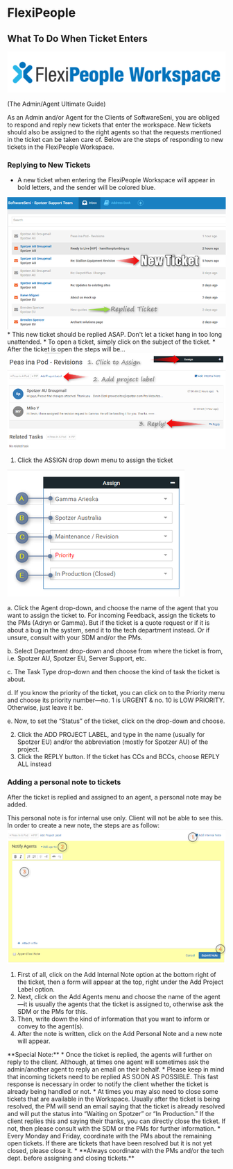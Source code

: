# FlexiPeople

## What To Do When Ticket Enters
<img src="/images/FlexiPeople.png">

(The Admin/Agent Ultimate Guide)

As an Admin and/or Agent for the Clients of SoftwareSeni, you are obliged to respond and reply new tickets that enter the workspace. New tickets should also be assigned to the right agents so that the requests mentioned in the ticket can be taken care of. Below are the steps of responding to new tickets in the FlexiPeople Workspace.

### Replying to New Tickets
* A new ticket when entering the FlexiPeople Workspace will appear in bold letters, and the sender will be colored blue.
<img src="/images/FPW-inbox.png">
* This new ticket should be replied ASAP. <span class="red">Don't let a ticket hang in too long unattended.</span>
* To open a ticket, simply click on the subject of the ticket.
* After the ticket is open the steps will be…
<img src="/images/FPW-process.png">

1. Click the ASSIGN drop down menu to assign the ticket

<img src="/images/FPW-Assign.png">

  a. Click the <span classe="red">Agent</span> drop-down, and choose the name of the agent that you want to assign the ticket to. For incoming Feedback, assign the tickets to the PMs (Adryn or Gamma). But if the ticket is a quote request or if it is about a bug in the system, send it to the tech department instead. Or if unsure, consult with your SDM and/or the PMs.

  b. Select <span class="red">Department</span> drop-down and choose from where the ticket is from, i.e. Spotzer AU, Spotzer EU, Server Support, etc.
  
  c. The <span class="red">Task Type</span> drop-down and then choose the kind of task the ticket is about.
  
  d. If you know the priority of the ticket, you can click on to the <span class="red">Priority</span> menu and choose its priority number—no. 1 is URGENT & no. 10 is LOW PRIORITY. Otherwise, just leave it be.
  
  e. Now, to set the “Status” of the ticket, click on the drop-down and choose.
  
2. Click the <span class="blue">ADD PROJECT LABEL</span>, and type in the name (usually for Spotzer EU) and/or the abbreviation (mostly for Spotzer AU) of the project.
3. Click the <span class="blue">REPLY</span> button. If the ticket has CCs and BCCs, choose REPLY ALL instead

### Adding a personal note to tickets
After the ticket is replied and assigned to an agent, a personal note may be added. <div class="warning">This personal note is for internal use only. Client will not be able to see this. </div>
In order to create a new note, the steps are as follow:
<img src="/images/FPW-Note.png">

1. First of all, click on the <span class="blue">Add Internal Note</span> option at the bottom right of the ticket, then a form will appear at the top, right under the Add Project Label option.
2. Next, click on the <span class="blue">Add Agents</span> menu and choose the name of the agent—it is usually the agents that the ticket is assigned to, otherwise ask the SDM or the PMs for this.
3. Then, write down the kind of information that you want to inform or convey to the agent(s).
4. After the note is written, click on the <span class="blue">Add Personal Note</span> and a new note will appear.

<div class="note">**Special Note:**
* Once the ticket is replied, the agents will further on reply to the client. Although, at times one agent will sometimes ask the admin/another agent to reply an email on their behalf.
* Please keep in mind that incoming tickets need to be replied AS SOON AS POSSIBLE. This fast response is necessary in order to notify the client whether the ticket is already being handled or not.
* At times you may also need to close some tickets that are available in the Workspace. Usually after the ticket is being resolved, the PM will send an email saying that the ticket is already resolved and will put the status into “Waiting on Spotzer” or “In Production.” If the client replies this and saying their thanks, you can directly close the ticket. If not, then please consult with the SDM or the PMs for further information.
* Every Monday and Friday, coordinate with the PMs about the remaining open tickets. If there are tickets that have been resolved but it is not yet closed, please close it.
* **Always coordinate with the PMs and/or the tech dept. before assigning and closing tickets.**
